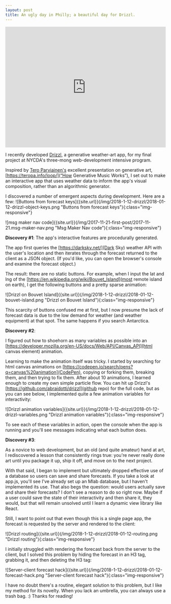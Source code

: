 ```yaml
---
layout: post
title: An ugly day in Philly; a beautiful day for Drizzl.
---
```


<div style="width:100%;height:0;padding-bottom:75%;position:relative;"><iframe src="https://giphy.com/embed/3ohc1dKFDkDjQW1Yfm" width="100%" height="100%" style="position:absolute" frameBorder="0" class="giphy-embed" allowFullScreen></iframe></div>

I recently developed [Drizzl](http://drizzl.herokuapp.com), a generative weather-art app, for my final project at NYCDA's three-mong web-development intensive program.

Inspired by [Tero Parviainen's](https://teropa.info/) excellent presentation on generative art, [https://teropa.info/loop/](“How Generative Music Works”), I set out to make an interactive app that uses weather data to inform the app's visual composition, rather than an algorithmic generator.

I discovered a number of emergent aspects during development. Here are a few:
![Buttons from forecast keys]{{site.url}}(/img/2018-1-12-drizzl/2018-01-12-drizzl-object-keys.png "Buttons from forecast keys"){:class="img-responsive"}

![msg maker nav code]{{site.url}}(/img/2017-11-21-first-post/2017-11-21.msg-maker-nav.png "Msg Maker Nav code"){:class="img-responsive"}

**Discovery #1**: The app's interactive features are procedurally generated.

The app first queries the [https://darksky.net/](Dark Sky) weather API with the user's location and then iterates through the forecast returned to the client as a JSON object. (If you'd like, you can open the browser's console and examine the forecast object.)

The result: there are no static buttons. For example, when I input the lat and lng of the [https://en.wikipedia.org/wiki/Bouvet_Island](most remote island on earth), I get the following buttons and a pretty sparse animation:

![Drizzl on Bouvet Island]{{site.url}}(/img/2018-1-12-drizzl/2018-01-12-bouvet-island.png "Drizzl on Bouvet Island"){:class="img-responsive"}

This scarcity of buttons confused me at first, but I now presume the lack of forecast data is due to the low demand for weather (and weather equipment) at that spot. The same happens if you search Antarctica.

**Discovery #2**:

I figured out how to shoehorn as many variables as possible into an  [https://developer.mozilla.org/en-US/docs/Web/API/Canvas_API](html canvas element) animation.

Learning to make the animation itself was tricky. I started by searching for html canvas animations on [https://codepen.io/search/pens?q=canvas%20animation](CodePen), copying or forking them, breaking them, and then trying to fix them. After about 10 animations, I learned enough to create my own simple particle flow. You can hit up Drizzl's [https://github.com/abraidotti/drizzl](github repo) for the full code, but as you can see below, I implemented quite a few animation variables for interactivity:

![Drizzl animation variables]{{site.url}}(/img/2018-1-12-drizzl/2018-01-12-drizzl-variables.png "Drizzl animation variables"){:class="img-responsive"}

To see each of these variables in action, open the console when the app is running and you'll see messages indicating what each button does.

**Discovery #3**:

As a novice to web development, but an old (and quite amateur) hand at art, I rediscovered a lesson that consistently rings true: you're never really done art until you package it up, ship it off, and move on to the next project.

With that said, I began to implement but ultimately dropped effective use of a database so users can save and share forecasts. If you take a look at app.js, you'll see I've already set up an Mlab database, but I haven't implemented its use. That also begs the question: would users actually save and share their forecasts? I don't see a reason to do so right now. Maybe if a user could save the state of their interactivity and then share it, they would, but that will remain unsolved until I learn a dynamic view library like React.

Still, I want to point out that even though this is a single page app, the forecast is requested by the server and rendered to the client:

![Drizzl routing]{{site.url}}(/img/2018-1-12-drizzl/2018-01-12-routing.png "Drizzl routing"){:class="img-responsive"}

I initially struggled with rendering the forecast back from the server to the client, but I solved this problem by hiding the forecast in an H3 tag, grabbing it, and then deleting the H3 tag:

![Server-client forecast hack]{{site.url}}(/img/2018-1-12-drizzl/2018-01-12-forecast-hack.png "Server-client forecast hack"){:class="img-responsive"}

I have no doubt there's a routine, elegant solution to this problem, but I like my method for its novelty. When you lack an umbrella, you can always use a trash bag. :)
Thanks for reading!
